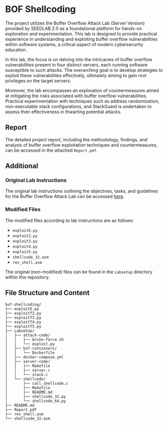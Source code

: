 # BOF Shellcoding
The project utilizes the Buffer Overflow Attack Lab (Server Version) provided by SEEDLAB 2.0 as a foundational platform for hands-on exploration and experimentation. This lab is designed to provide practical experience in understanding and exploiting buffer overflow vulnerabilities within software systems, a critical aspect of modern cybersecurity education.

In this lab, the focus is on delving into the intricacies of buffer overflow vulnerabilities present in four distinct servers, each running software susceptible to such attacks. The overarching goal is to develop strategies to exploit these vulnerabilities effectively, ultimately aiming to gain root privileges on the target servers.

Moreover, the lab encompasses an exploration of countermeasures aimed at mitigating the risks associated with buffer overflow vulnerabilities. Practical experimentation with techniques such as address randomization, non-executable stack configurations, and StackGuard is undertaken to assess their effectiveness in thwarting potential attacks.

## Report
The detailed project report, including the methodology, findings, and analysis of buffer overflow exploitation techniques and countermeasures, can be accessed in the attached `Report.pdf`.

## Additional

### Original Lab Instructions
The original lab instructions outlining the objectives, tasks, and guidelines for the Buffer Overflow Attack Lab can be accessed [here](https://seedsecuritylabs.org/Labs_20.04/Software/Buffer_Overflow_Server/).

### Modified Files
The modified files according to lab instructions are as follows:
- `exploitE.py`
- `exploit2.py`
- `exploit3.py`
- `exploit4.py`
- `exploit5.py`
- `shellcode_32.asm`
- `rev_shell.asm`
  
The original (non-modified) files can be found in the `Labsetup` directory within this repository.

## File Structure and Content
```
bof-shellcoding/
├── exploitE.py
├── exploitT2.py
├── exploitT3.py
├── exploitT4.py
├── exploitT5.py
├── Labsetup/
│   ├── attack-code/
│   │   ├── brute-force.sh
│   │   └── exploit.py
│   ├── bof-containers/
│   │   └── Dockerfile
│   ├── docker-compose.yml
│   ├── server-code/
│   │   ├── Makefile
│   │   ├── server.c
│   │   └── stack.c
│   └── shellcode/
│       ├── call_shellcode.c
│       ├── Makefile
│       ├── README.md
│       ├── shellcode_32.py
│       └── shellcode_64.py
├── README.md
├── Report.pdf
├── rev_shell.asm
└── shellcode_32.asm
```
